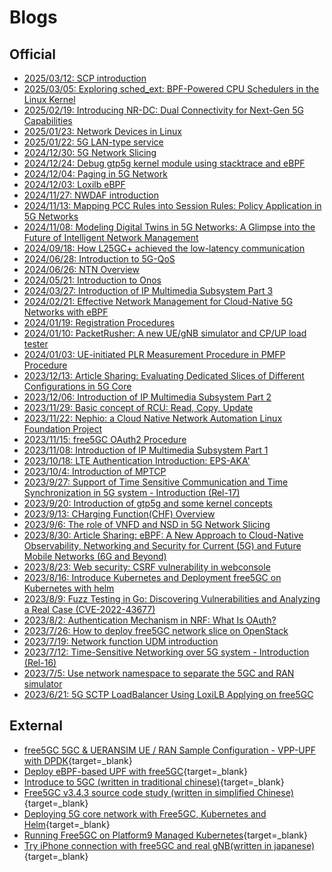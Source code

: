 <!-- Google tag (gtag.js) --> <script async src="https://www.googletagmanager.com/gtag/js?id=G-JETJ7TJ805"></script> <script> window.dataLayer = window.dataLayer || []; function gtag(){dataLayer.push(arguments);} gtag('js', new Date()); gtag('config', 'G-JETJ7TJ805'); </script>

# Blogs

## Official
- [2025/03/12: SCP introduction](./20250312/20250312.md)
- [2025/03/05: Exploring sched_ext: BPF-Powered CPU Schedulers in the Linux Kernel](./20250305/20250305.md)
- [2025/02/19: Introducing NR-DC: Dual Connectivity for Next-Gen 5G Capabilities](./20250219/20250219.md)
- [2025/01/23: Network Devices in Linux](./20250123/20250123.md)
- [2025/01/22: 5G LAN-type service](./20250122/20250122.md)
- [2024/12/30: 5G Network Slicing](./20241230/20241230.md)
- [2024/12/24: Debug gtp5g kernel module using stacktrace and eBPF](./20241224/index.md)
- [2024/12/04: Paging in 5G Network](./20241204/20241204.md)
- [2024/12/03: Loxilb eBPF](./20241203/20241203.md)
- [2024/11/27: NWDAF introduction](./20241127/20241127.md)
- [2024/11/13: Mapping PCC Rules into Session Rules: Policy Application in 5G Networks](./20241113/20241113.md)
- [2024/11/08: Modeling Digital Twins in 5G Networks: A Glimpse into the Future of Intelligent Network Management](./20241108/20241108.md)
- [2024/09/18: How L25GC+ achieved the low-latency communication](./20240918/20240918.md)
- [2024/06/28: Introduction to 5G-QoS](./20240628/20240628.md)
- [2024/06/26: NTN Overview](./20240626/20240626.md)
- [2024/05/21: Introduction to Onos](./20240521/20240521.md)
- [2024/03/27: Introduction of IP Multimedia Subsystem Part 3](./20240327/20240327.md)
- [2024/02/21: Effective Network Management for Cloud-Native 5G Networks with eBPF](./20240221/20240221.md)
- [2024/01/19: Registration Procedures](./20240119/20240119.md)
- [2024/01/10: PacketRusher: A new UE/gNB simulator and CP/UP load tester](./20240110/20240110.md)
- [2024/01/03: UE-initiated PLR Measurement Procedure in PMFP Procedure](./20240103/20240103.md)
- [2023/12/13: Article Sharing: Evaluating Dedicated Slices of Different Configurations in 5G Core](./20231213/20231213.md)
- [2023/12/06: Introduction of IP Multimedia Subsystem Part 2](./20231206/20231206.md)
- [2023/11/29: Basic concept of RCU: Read, Copy, Update](./20231129/20231129.md)
- [2023/11/22: Nephio: a Cloud Native Network Automation Linux Foundation Project](./20231122/20231122.md)
- [2023/11/15: free5GC OAuth2 Procedure](./20231115/free5GC_OAuth2_Procedure.md)
- [2023/11/08: Introduction of IP Multimedia Subsystem Part 1](./20231108/20231108.md)
- [2023/10/18: LTE Authentication Introduction: EPS-AKA'](./20231018/20231018.md)
- [2023/10/4: Introduction of MPTCP](./20231004/20231004.md)
- [2023/9/27: Support of Time Sensitive Communication and Time Synchronization in 5G system - Introduction (Rel-17)](./20230927/Support_of_Time_Sensitive_Communication_and_Time_Synchronization_in_5G_system_-_Introduction_(Rel-17).md)
- [2023/9/20: Introduction of gtp5g and some kernel concepts](./20230920/Introduction_of_gtp5g_and_some_kernel_concepts.md)
- [2023/9/13: CHarging Function(CHF) Overview](./20230913/20230913.md)
- [2023/9/6: The role of VNFD and NSD in 5G Network Slicing](./20230906/0905-2023blog.md)
- [2023/8/30: Article Sharing: eBPF: A New Approach to Cloud-Native Observability, Networking and Security for Current (5G) and Future Mobile Networks (6G and Beyond)](./20230830/20230830.md)
- [2023/8/23: Web security: CSRF vulnerability in webconsole](./20230823/20230823.md)
- [2023/8/16: Introduce Kubernetes and Deployment free5GC on Kubernetes with helm](./20230816/main.md)
- [2023/8/9: Fuzz Testing in Go: Discovering Vulnerabilities and Analyzing a Real Case (CVE-2022-43677)](./20230809/main.md)
- [2023/8/2: Authentication Mechanism in NRF: What Is OAuth?](./20230802/20230802.md)
- [2023/7/26: How to deploy free5GC network slice on OpenStack](./20230726/network_slice.md)
- [2023/7/19: Network function UDM introduction](./20230719/UDM_introduce.md)
- [2023/7/12: Time-Sensitive Networking over 5G system - Introduction (Rel-16)](./20230712/TSN.md)
- [2023/7/5: Use network namespace to separate the 5GC and RAN simulator](./20230705/1-free5gc-with-namespace.md)
- [2023/6/21: 5G SCTP LoadBalancer Using LoxiLB Applying on free5GC](https://medium.com/@ben0978327139/b5c05bb723f0)

## External
- [free5GC 5GC & UERANSIM UE / RAN Sample Configuration - VPP-UPF with DPDK](https://github.com/s5uishida/free5gc_ueransim_vpp_upf_dpdk_sample_config){target=_blank}
- [Deploy eBPF-based UPF with free5GC](https://github.com/edgecomllc/eupf/blob/main/docs/install.md#how-to-deploy-eupf-with-free5gc-core){target=_blank}
- [Introduce to 5GC (written in traditional chinese)](https://ithelp.ithome.com.tw/users/20110850/ironman/4961){target=_blank}
- [Free5GC v3.4.3 source code study (written in simplified Chinese)](https://www.cnblogs.com/zrq96/p/18400658){target=_blank}
- [Deploying 5G core network with Free5GC, Kubernetes and Helm](https://medium.com/rahasak/deploying-5g-core-network-with-free5gc-kubernets-and-helm-charts-29741cea3922){target=_blank}
- [Running Free5GC on Platform9 Managed Kubernetes](https://platform9.com/blog/running-free5gc-on-platform9-managed-kubernetes/){target=_blank}
- [Try iPhone connection with free5GC and real gNB(written in japanese)](https://qiita.com/Takashi_Eifuku/items/1b710477dee680f76909){target=_blank}



